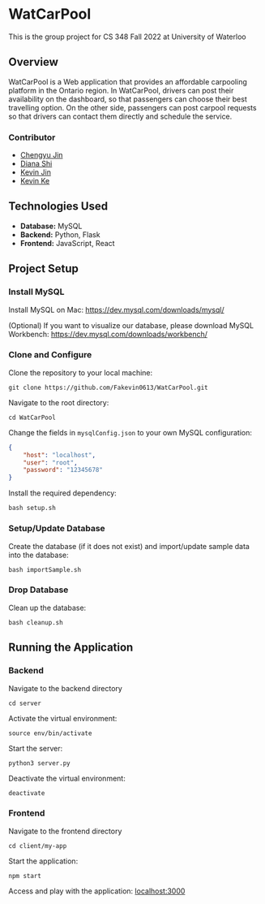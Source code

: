# WatCarPool

This is the group project for CS 348 Fall 2022 at University of Waterloo

## Overview

WatCarPool is a Web application that provides an affordable carpooling platform in the Ontario region. In WatCarPool, drivers can post their availability on the dashboard, so that passengers can choose their best travelling option. On the other side, passengers can post carpool requests so that drivers can contact them directly and schedule the service.

### Contributor

- [Chengyu Jin](https://github.com/ChengyuJin)
- [Diana Shi](https://github.com/dianashi)
- [Kevin Jin](https://github.com/kevin21jin)
- [Kevin Ke](https://github.com/Fakevin0613)

## Technologies Used

- **Database:** MySQL
- **Backend:** Python, Flask
- **Frontend:** JavaScript, React

## Project Setup

### Install MySQL

Install MySQL on Mac: https://dev.mysql.com/downloads/mysql/

(Optional) If you want to visualize our database, please download MySQL Workbench: https://dev.mysql.com/downloads/workbench/

### Clone and Configure

Clone the repository to your local machine:

```
git clone https://github.com/Fakevin0613/WatCarPool.git
```

Navigate to the root directory:

```
cd WatCarPool
```

Change the fields in `mysqlConfig.json` to your own MySQL configuration:

```json
{
    "host": "localhost",
    "user": "root",
    "password": "12345678"
}
````

Install the required dependency:

```
bash setup.sh
```


### Setup/Update Database

Create the database (if it does not exist) and import/update sample data into the database:

```
bash importSample.sh
```

### Drop Database

Clean up the database:
```
bash cleanup.sh
```

## Running the Application

### Backend

Navigate to the backend directory

```
cd server
```

Activate the virtual environment:

```
source env/bin/activate
```

Start the server:

```
python3 server.py
```

Deactivate the virtual environment:

```
deactivate
```

### Frontend

Navigate to the frontend directory

```
cd client/my-app
```

Start the application:

```
npm start
```

Access and play with the application: [localhost:3000](http://localhost:3000/)
